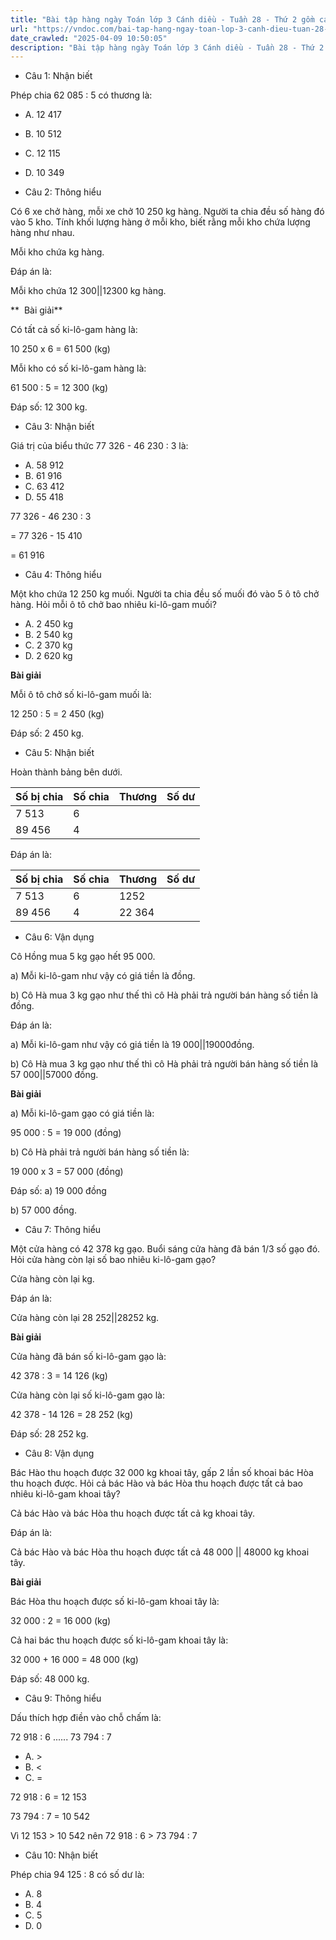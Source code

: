 ```yaml
---
title: "Bài tập hàng ngày Toán lớp 3 Cánh diều - Tuần 28 - Thứ 2 gồm các câu hỏi tổng hợp nội dung trong bài Luyện tập trang 69 được học ở Tuần 28 trong chương trình Toán lớp 3 Tập 2 Cánh diều."
url: "https://vndoc.com/bai-tap-hang-ngay-toan-lop-3-canh-dieu-tuan-28-thu-2-339750"
date_crawled: "2025-04-09 10:50:05"
description: "Bài tập hàng ngày Toán lớp 3 Cánh diều - Tuần 28 - Thứ 2 gồm các câu hỏi tổng hợp nội dung trong bài Luyện tập trang 69 được học ở Tuần 28 trong chương trình Toán lớp 3 Tập 2 Cánh diều."
---
```


* Câu 1:  Nhận biết

Phép chia 62 085 : 5 có thương là:

  * A. 12 417 
  * B. 10 512 
  * C. 12 115 
  * D. 10 349 



* Câu 2:  Thông hiểu

Có 6 xe chở hàng, mỗi xe chở 10 250 kg hàng. Người ta chia đều số hàng đó vào 5 kho. Tính khối lượng hàng ở mỗi kho, biết rằng mỗi kho chứa lượng hàng như nhau.

Mỗi kho chứa  kg hàng.

Đáp án là:

Mỗi kho chứa 12 300||12300 kg hàng.

**  Bài giải**

Có tất cả số ki-lô-gam hàng là:

10 250 x 6 = 61 500 (kg)

Mỗi kho có số ki-lô-gam hàng là:

61 500 : 5 = 12 300 (kg)

Đáp số: 12 300 kg.

* Câu 3:  Nhận biết

Giá trị của biểu thức 77 326 - 46 230 : 3 là:

  * A. 58 912 
  * B. 61 916 
  * C. 63 412 
  * D. 55 418 



77 326 - 46 230 : 3

= 77 326 - 15 410

= 61 916

* Câu 4:  Thông hiểu

Một kho chứa 12 250 kg muối. Người ta chia đều số muối đó vào 5 ô tô chở hàng. Hỏi mỗi ô tô chở bao nhiêu ki-lô-gam muối?

  * A. 2 450 kg 
  * B. 2 540 kg 
  * C. 2 370 kg 
  * D. 2 620 kg 



**Bài giải**

Mỗi ô tô chở số ki-lô-gam muối là:

12 250 : 5 = 2 450 (kg)

Đáp số: 2 450 kg.

* Câu 5:  Nhận biết

Hoàn thành bảng bên dưới.

Số bị chia| Số chia| Thương| Số dư  
---|---|---|---  
7 513| 6| |   
89 456| 4| |   
  
Đáp án là:

Số bị chia| Số chia| Thương| Số dư  
---|---|---|---  
7 513| 6| 1252||1 252| 1  
89 456| 4| 22 364||22364| 0  
  
* Câu 6:  Vận dụng

Cô Hồng mua 5 kg gạo hết 95 000.

a) Mỗi ki-lô-gam như vậy có giá tiền là đồng.

b) Cô Hà mua 3 kg gạo như thế thì cô Hà phải trả người bán hàng số tiền là  đồng.

Đáp án là:

a) Mỗi ki-lô-gam như vậy có giá tiền là 19 000||19000đồng.

b) Cô Hà mua 3 kg gạo như thế thì cô Hà phải trả người bán hàng số tiền là 57 000||57000 đồng.

**Bài giải**

a) Mỗi ki-lô-gam gạo có giá tiền là:

95 000 : 5 = 19 000 (đồng)

b) Cô Hà phải trả người bán hàng số tiền là:

19 000 x 3 = 57 000 (đồng)

Đáp số: a) 19 000 đồng

b) 57 000 đồng.

* Câu 7:  Thông hiểu

Một cửa hàng có 42 378 kg gạo. Buổi sáng cửa hàng đã bán 1/3 số gạo đó. Hỏi cửa hàng còn lại số bao nhiêu ki-lô-gam gạo?

Cửa hàng còn lại  kg.

Đáp án là:

Cửa hàng còn lại 28 252||28252 kg.

**Bài giải**

Cửa hàng đã bán số ki-lô-gam gạo là:

42 378 : 3 = 14 126 (kg)

Cửa hàng còn lại số ki-lô-gam gạo là:

42 378 - 14 126 = 28 252 (kg)

Đáp số: 28 252 kg.

* Câu 8:  Vận dụng

Bác Hào thu hoạch được 32 000 kg khoai tây, gấp 2 lần số khoai bác Hòa thu hoạch được. Hỏi cả bác Hào và bác Hòa thu hoạch được tất cả bao nhiêu ki-lô-gam khoai tây?

Cả bác Hào và bác Hòa thu hoạch được tất cả  kg khoai tây.

Đáp án là:

Cả bác Hào và bác Hòa thu hoạch được tất cả 48 000 || 48000 kg khoai tây.

**Bài giải**

Bác Hòa thu hoạch được số ki-lô-gam khoai tây là:

32 000 : 2 = 16 000 (kg)

Cả hai bác thu hoạch được số ki-lô-gam khoai tây là:

32 000 + 16 000 = 48 000 (kg)

Đáp số: 48 000 kg.

* Câu 9:  Thông hiểu

Dấu thích hợp điền vào chỗ chấm là:

72 918 : 6 ...... 73 794 : 7

  * A. >
  * B. <
  * C. = 



72 918 : 6 = 12 153

73 794 : 7 = 10 542

Vì 12 153 > 10 542 nên 72 918 : 6 > 73 794 : 7

* Câu 10:  Nhận biết

Phép chia 94 125 : 8 có số dư là:

  * A. 8 
  * B. 4 
  * C. 5 
  * D. 0 


